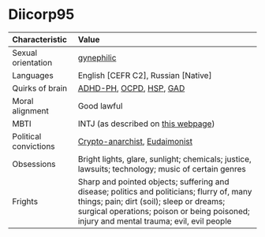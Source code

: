 # Diicorp95
| Characteristic | Value |
| :------------- | :---- |
| Sexual orientation | [gynephilic](https://en.wikipedia.org/wiki/Androphilia_and_gynephilia#Gynephilia) |
| Languages | English [CEFR C2], Russian [Native] |
| Quirks of brain | [ADHD-PH](https://en.wikipedia.org/wiki/Attention_deficit_hyperactivity_disorder), [OCPD](https://en.wikipedia.org/wiki/Obsessive%E2%80%93compulsive_personality_disorder), [HSP](https://en.wikipedia.org/wiki/Sensory_processing_sensitivity), [GAD](https://en.wikipedia.org/wiki/Generalized_anxiety_disorder) |
| Moral alignment | Good lawful |
| MBTI | INTJ (as described on [this webpage](https://mbti.ai/INTJ)) |
| Political convictions | [Crypto-anarchist](https://en.wikipedia.org/wiki/Crypto-anarchism), [Eudaimonist](https://en.wikipedia.org/wiki/Eudaimonia) |
| Obsessions | Bright lights, glare, sunlight; chemicals; justice, lawsuits; technology; music of certain genres |
| Frights | Sharp and pointed objects; suffering and disease; politics and politicians; flurry of, many things; pain; dirt (soil); sleep or dreams; surgical operations; poison or being poisoned; injury and mental trauma; evil, evil people |
